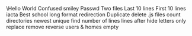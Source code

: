 \Hello World
Confused smiley
Passwd
Two files
Last 10 lines
First 10 lines
iacta
Best school
long format redirection
Duplicate
delete .js files
count directories
newest
unique
find
number of lines
lines after
hide
letters only
replace
remove
reverse
users & homes
empty
